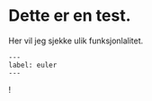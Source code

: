 # Dette er en test. 

Her vil jeg sjekke ulik funksjonlalitet. 

```{math} e^{i\pi} + 1 = 0
---
label: euler
---
```

!